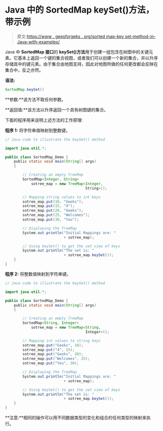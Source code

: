 # Java 中的 SortedMap keySet()方法，带示例

> 原文:[https://www . geesforgeks . org/sorted map-key set-method-in-Java-with-examples/](https://www.geeksforgeeks.org/sortedmap-keyset-method-in-java-with-examples/)

Java 中 **SortedMap 接口**的 **keySet()方法**用于创建一组包含在树图中的关键元素。它基本上返回一个键的集合视图，或者我们可以创建一个新的集合，并以升序存储其中的键元素。由于集合由地图支持，因此对地图所做的任何更改都会反映在集合中，反之亦然。

**语法:**

```java
SortedMap.keySet()
```

**参数:**该方法不取任何参数。

**返回值:**该方法以升序返回一个具有树图键的集合。

下面的程序用来说明上述方法的工作原理:

**程序 1:** 将字符串值映射到整数键。

```java
// Java code to illustrate the keySet() method

import java.util.*;

public class SortedMap_Demo {
    public static void main(String[] args)
    {

        // Creating an empty TreeMap
        SortedMap<Integer, String>
            sotree_map = new TreeMap<Integer,
                                     String>();

        // Mapping string values to int keys
        sotree_map.put(10, "Geeks");
        sotree_map.put(15, "4");
        sotree_map.put(20, "Geeks");
        sotree_map.put(25, "Welcomes");
        sotree_map.put(30, "You");

        // Displaying the TreeMap
        System.out.println("Initial Mappings are: "
                           + sotree_map);

        // Using keySet() to get the set view of keys
        System.out.println("The set is: "
                           + sotree_map.keySet());
    }
}
```

**程序 2:** 将整数值映射到字符串键。

```java
// Java code to illustrate the keySet() method

import java.util.*;

public class SortedMap_Demo {
    public static void main(String[] args)
    {

        // Creating an empty TreeMap
        SortedMap<String, Integer>
            sotree_map = new TreeMap<String,
                                     Integer>();

        // Mapping int values to string keys
        sotree_map.put("Geeks", 10);
        sotree_map.put("4", 15);
        sotree_map.put("Geeks", 20);
        sotree_map.put("Welcomes", 25);
        sotree_map.put("You", 30);

        // Displaying the TreeMap
        System.out.println("Initial Mappings are: "
                           + sotree_map);

        // Using keySet() to get the set view of keys
        System.out.println("The set is: "
                           + sotree_map.keySet());
    }
}
```

**注意:**相同的操作可以用不同数据类型的变化和组合的任何类型的映射来执行。